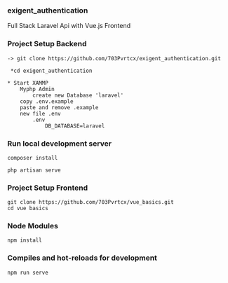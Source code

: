 ### exigent_authentication
Full Stack Laravel Api with Vue.js Frontend


### Project Setup Backend
```
-> git clone https://github.com/703Pvrtcx/exigent_authentication.git 

 *cd exigent_authentication

* Start XAMMP
    Myphp Admin
        create new Database 'laravel'
    copy .env.example
    paste and remove .example
    new file .env
        .env 
            DB_DATABASE=laravel

```
### Run local development server
```
composer install

php artisan serve
```

### Project Setup Frontend
```
git clone https://github.com/703Pvrtcx/vue_basics.git 
cd vue basics
```
### Node Modules
```
npm install
```
### Compiles and hot-reloads for development
```
npm run serve
```
